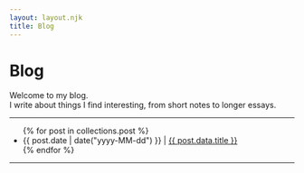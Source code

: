 ```yaml
---
layout: layout.njk
title: Blog
---
```


# Blog

Welcome to my blog.  
I write about things I find interesting, from short notes to longer essays.

---

<ul class="post-list">
{% for post in collections.post %}
  <li>{{ post.date | date("yyyy-MM-dd") }} | <a href="{{ post.url }}">{{ post.data.title }}</a></li>
{% endfor %}
</ul>

---